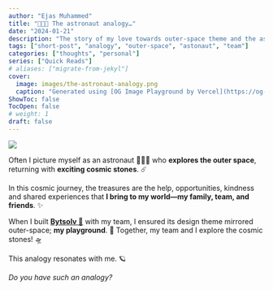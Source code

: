 ```yaml
---
author: "Ejas Muhammed"
title: "👨🏽‍🚀 The astronaut analogy…"
date: "2024-01-21"
description: "The story of my love towards outer-space theme and the astronaut analogy! 👨🏽‍🚀 🪐 ✨"
tags: ["short-post", "analogy", "outer-space", "astonaut", "team"]
categories: ["thoughts", "personal"]
series: ["Quick Reads"]
# aliases: ["migrate-from-jekyl"]
cover:
  image: images/the-astronaut-analogy.png
  caption: "Generated using [OG Image Playground by Vercel](https://og-playground.vercel.app/)"
ShowToc: false
TocOpen: false
# weight: 1
draft: false
---
```


![ ](https://ejasmuhammed.com/images/astronaut-animation.svg#center)

Often I picture myself as an astronaut 👨🏻‍🚀 who **explores the outer space**, returning with **exciting cosmic stones**. ☄️

In this cosmic journey, the treasures are the help, opportunities, kindness and shared experiences that **I bring to my world—my family, team, and friends**. ✨

When I built **[Bytsolv 🚀](https://byt.so)** with my team, I ensured its design theme mirrored outer-space; **my playground**. 🔭 Together, my team and I explore the cosmic stones! 🛸

This analogy resonates with me. 🪐

_Do you have such an analogy?_